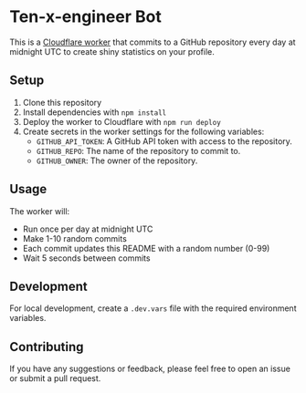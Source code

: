 # Ten-x-engineer Bot

This is a [Cloudflare worker](https://developers.cloudflare.com/workers/) that commits to a GitHub repository every day at midnight UTC to create shiny statistics on your profile.

## Setup

1. Clone this repository
2. Install dependencies with `npm install`
3. Deploy the worker to Cloudflare with `npm run deploy`
4. Create secrets in the worker settings for the following variables:
    - `GITHUB_API_TOKEN`: A GitHub API token with access to the repository.
    - `GITHUB_REPO`: The name of the repository to commit to.
    - `GITHUB_OWNER`: The owner of the repository.

## Usage

The worker will:
- Run once per day at midnight UTC
- Make 1-10 random commits
- Each commit updates this README with a random number (0-99)
- Wait 5 seconds between commits

## Development

For local development, create a `.dev.vars` file with the required environment variables.

## Contributing

If you have any suggestions or feedback, please feel free to open an issue or submit a pull request.
